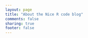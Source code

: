 ```yaml
---
layout: page
title: "About the Nice R code blog"
comments: false
sharing: true
footer: false
---
```

